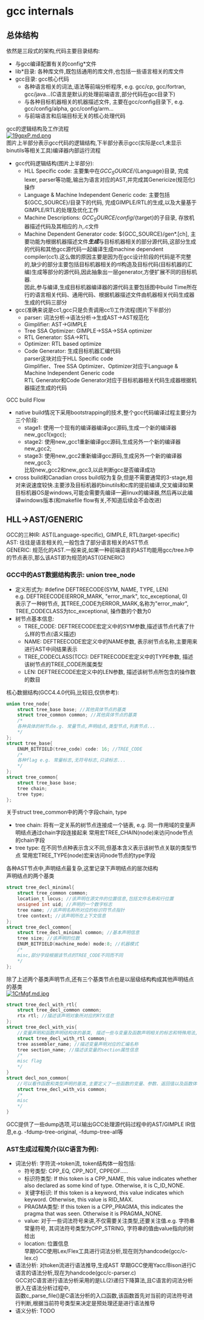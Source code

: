 # gcc internals
## 总体结构
依然是三段式的架构,代码主要目录结构:  
- 与gcc编译配置有关的config*文件
- lib*目录: 各种库文件,既包括通用的库文件,也包括一些语言相关的库文件
- gcc目录: gcc核心代码  
    - 各种语言相关的词法,语法等前端分析程序, e.g. gcc/cp, gcc/fortran, gcc/java...(C语言是默认的处理前端语言,部分代码在gcc目录下)
    - 与各种目标机器相关的机器描述文件, 主要在gcc/config目录下, e.g. gcc/config/alpha, gcc/config/arm...
    - 与前端语言和后端目标无关的核心处理代码  

gcc的逻辑结构及工作流程  
[![19gpxP.md.png](https://s2.ax1x.com/2020/01/19/19gpxP.md.png)](https://imgchr.com/i/19gpxP)  
图片上半部分表示gcc代码的逻辑结构,下半部分表示gcc(实际是cc1,未显示binutils等相关工具)编译器内部运行流程
- gcc代码逻辑结构(图片上半部分):
    - HLL Specific code: 主要集中在${GCC_SOURCE}/${Language}目录, 完成lexer, parser等功能,输出为语言对应的AST,并完成其Genericize(规范化)操作
    - Language & Machine Independent Generic code: 主要包括${GCC_SOURCE}/目录下的代码, 完成GIMPLE/RTL的生成,以及大量基于GIMPLE/RTL的处理及优化工作
    - Machine Descriptions: ${GCC_SOURCE}/config/${target}的子目录, 存放机器描述代码及其相应的.h,.c文件
    - Machine Dependent Generator code: ${GCC_SOURCE}/gen*.[ch], 主要功能为根据机器描述文件***生成***与目标机器相关的部分源代码,这部分生成的代码和其他gcc源代码一起编译生成machine dependent compiler(cc1).这么做的原因主要是因为在gcc设计阶段的代码是不完整的,缺少的部分主要包括目标机器相关的rtl构造及目标代码(目标机器的汇编)生成等部分的源代码,因此抽象出一层generator,方便扩展不同的目标机器.  
因此,参与编译,生成目标机器编译器的源代码主要包括图中build Time所在行的语言相关代码、通用代码、根据机器描述文件由机器相关代码生成器生成的代码三部分
- gcc(准确来说是cc1,gcc只是负责调用cc1)工作流程(图片下半部分)
    - parser: 词法分析->语法分析->生成AST->AST规范化
    - Gimplifier: AST->GIMPLE
    - Tree SSA Optimizer: GIMPLE->SSA->SSA optimizer
    - RTL Generator: SSA->RTL
    - Optimizer: RTL based optimize
    - Code Generator: 生成目标机器汇编代码  
parser这块对应于HLL Specific code  
Gimplifier、Tree SSA Optimizer、Optimizer对应于Language & Machine Independent Generic code  
RTL Generator和Code Generator对应于目标机器相关代码生成器根据机器描述生成的代码  

GCC build Flow  
- native build情况下采用bootstrapping的技术,整个gcc代码编译过程主要分为三个阶段:  
    - stage1: 使用一个现有的编译器编译gcc源码,生成一个新的编译器new_gcc1(xgcc);
    - stage2: 使用new_gcc1重新编译gcc源码,生成另外一个新的编译器new_gcc2;
    - stage3: 使用new_gcc2重新编译gcc源码,生成另外一个新的编译器new_gcc3;  
比较new_gcc2和new_gcc3,以此判断gcc是否编译成功
- cross build和Canadian cross build较为复杂,但是不需要通常的3-stage,相对来说速度较快.主要涉及目标机器的binutils和c库的提前编译,交叉编译如果目标机器OS是windows,可能会需要先编译一遍linux的编译器,然后再以此编译windows版本(和makefile flow有关,不知道后续会不会改进)
## HLL->AST/GENERIC
GCC的三种IR: AST(Language-specific), GIMPLE, RTL(target-specific)  
AST: 往往是语言相关的,一般包含了部分语言相关的AST节点  
GENERIC: 规范化的AST.一般来说,如果一种前端语言的AST均能用gcc/tree.h中的节点表示,那么该AST即为规范的AST(GENERIC)  

### GCC中的AST数据结构表示: union tree_node  
- 定义形式为: #define DEFTREECODE(SYM, NAME, TYPE, LEN)  
e.g. DEFTREECODE(ERROR_MARK, "error_mark", tcc_exceptional, 0)  
表示了一种树节点, 其TREE_CODE为ERROR_MARK,名称为"error_makr", TREE_CODECLASS为tcc_exceptional, 操作数的个数为0  
- 树节点基本信息:  
    - TREE_CODE: DEFTREECODE宏定义中的SYM参数,描述该节点代表了什么样的节点(语义描述)
    - NAME: DEFTREECODE宏定义中的NAME参数, 表示树节点名称,主要用来进行AST中间结果表示
    - TREE_CODECLASS(TCC): DEFTREECODE宏定义中的TYPE参数, 描述该树节点的TREE_CODE所属类型
    - LEN: DEFTREECODE宏定义中的LEN参数, 描述该树节点所包含的操作数的数目  

核心数据结构(GCC4.4.0代码,比较旧,仅供参考):
```C
union tree_node{
    struct tree_base base; //其他具体节点的基类
    struct tree_common common; //其他具体节点的基类
    /*
    各种具体的树节点e.g. 常量节点,声明结点,类型节点,列表节点...
    */
};
struct tree_base{
    ENUM_BITFIELD(tree_code) code: 16; //TREE_CODE
    /*
    各种flag e.g. 常量标志,无符号标志,只读标志...
    */
};
struct tree_common{
    struct tree_base base;
    tree chain;
    tree type;
};
```
关于struct tree_common中的两个字段chain, type
- tree chain: 将有一定关系的树节点连接成一个链表, e.g. 同一作用域的变量声明结点通过chain字段连接起来
常用宏TREE_CHAIN(node)来访问node节点的chain字段
- tree type: 在不同节点种表示含义不同,但基本含义表示该树节点关联的类型节点
常用宏TREE_TYPE(node)宏来访问node节点的type字段

各种AST节点中,声明结点最复杂,这里记录下声明结点的层次结构  
声明结点的两个基类
```C
struct tree_decl_minimal{
    struct tree_common common;
    location_t locus; //该声明在源文件的位置信息,包括文件名称和行位置
    unsigned int uid; //声明的一个数字标志
    tree name; //该声明名称所对应的标识符节点指针
    tree context; //该声明所在上下文信息
};
struct tree_decl_common{
    struct tree_decl_minimal common; //基本声明信息
    tree size; //该声明的位数
    ENUM_BITFIELD(machine_mode) mode:8; //机器模式
    /*
    misc,部分字段根据该节点的TREE_CODE不同而不同
    */
};
```
除了上述两个基类声明节点,还有三个基类节点也是以层级结构构成其他声明结点的基类  
[![1CrMgf.md.jpg](https://s2.ax1x.com/2020/01/19/1CrMgf.md.jpg)](https://imgchr.com/i/1CrMgf)

```C
struct tree_decl_with_rtl{
    struct tree_decl_common common;
    rtx rtl; //描述该声明对象所对应的RTX信息
};
struct tree_decl_with_vis{ 
    //变量声明和函数声明结构体的基类, 描述一些与变量及函数声明相关的标志和特殊用法,主要涉及该声明的一些visibility
    struct tree_decl_with_rtl common;
    tree assembler_name; //描述变量声明对应的汇编名称
    tree section_name; //描述该变量的section属性信息
    /*
    misc flag
    */
}
struct decl_non_common{
    //可以看作函数和类型声明的基类,主要定义了一些函数的变量、参数、返回值以及函数体等内容
    struct tree_decl_with_vis common;
    /*
    misc
    */
}
```
GCC提供了一些dump选项,可以输出GCC处理源代码过程中的AST/GIMPLE IR信息,e.g. -fdump-tree-original, -fdump-tree-all等  

### AST生成过程简介(以C语言为例):
- 词法分析: 字符流->token流, token结构体一般包括:  
    - 符号类型: CPP_EQ, CPP_NOT, CPPEOF.....
    - 标识符类型: If this token is a CPP_NAME, this value indicates whether also declared as some kind of type. Otherwise, it is C_ID_NONE.
    - 关键字标识: If this token is a keyword, this value indicates which keyword. Otherwise, this value is RID_MAX.
    - PRAGMA类型: If this token is a CPP_PRAGMA, this indicates the pragma that was seen.  Otherwise it is PRAGMA_NONE.
    - value: 对于一些词法符号来讲,不仅需要关注类型,还要关注值.e.g. 字符串常量符号, 其词法符号类型为CPP_STRING, 字符串的值由value指向的树给出
    - location: 位置信息  
早期GCC使用Lex/Flex工具进行词法分析,现在则为handcode(gcc/c-lex.c)
- 语法分析: 对token流进行语法推导,生成AST
早期GCC使用Yacc/Bison进行C语言的语法分析,现在为handcode(gcc/c-parser.c)  
GCC对C语言进行语法分析采用的是LL(2)递归下降算法,且C语言的词法分析嵌入在语法分析过程中,  
函数c_parse_file()是C语法分析的入口函数,该函数首先对当前的词法符号进行判断,根据当前符号类型来决定是预处理还是进行语法推导  
- 语义分析: TODO